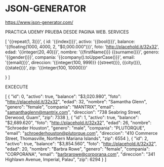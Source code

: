 # JSON-GENERATOR
https://www.json-generator.com/

PRACTICA UDEMY PRUEBA DESDE PAGINA WEB. SERVICES

[
  '{{repeat(1, 3)}}',
  {
    id: '{{index()}}',
    activo: '{{bool()}}',
    balance: '{{floating(1000, 4000, 2, "$0,000.000")}}',
    foto: 'http://placehold.it/32x32',
    edad: '{{integer(20, 40)}}',
    nombre: '{{firstName()}} {{surname()}}',
    genero: '{{gender()}}',
    compania: '{{company().toUpperCase()}}',
    email: '{{email()}}',
    direccion: '{{integer(100, 999)}} {{street()}}, {{city()}}, {{state()}}', 
    zip: '{{integer(100, 10000)}}'
    
  }
  ]
  
  
  
  EXCECUTE
  
  [
  {
    "id": 0,
    "activo": true,
    "balance": "$3,020.980",
    "foto": "http://placehold.it/32x32",
    "edad": 32,
    "nombre": "Samantha Glenn",
    "genero": "female",
    "compania": "MANTRIX",
    "email": "samanthaglenn@mantrix.com",
    "direccion": "738 Seabring Street, Derwood, Guam",
    "zip": 7338
  },
  {
    "id": 1,
    "activo": true,
    "balance": "$2,689.620",
    "foto": "http://placehold.it/32x32",
    "edad": 26,
    "nombre": "Schroeder Houston",
    "genero": "male",
    "compania": "PLUTORQUE",
    "email": "schroederhouston@plutorque.com",
    "direccion": "410 Commerce Street, Thomasville, Northern Mariana Islands",
    "zip": 6554
  },
  {
    "id": 2,
    "activo": true,
    "balance": "$3,854.560",
    "foto": "http://placehold.it/32x32",
    "edad": 20,
    "nombre": "Barbra Rowe",
    "genero": "female",
    "compania": "CORPORANA",
    "email": "barbrarowe@corporana.com",
    "direccion": "341 Highlawn Avenue, Imperial, Palau",
    "zip": 6294
  }
]
  

